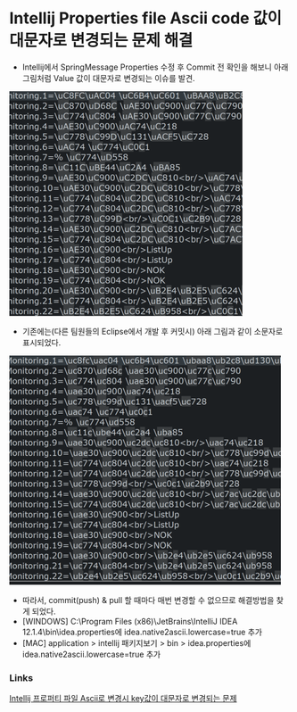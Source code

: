 # Intellij Properties file Ascii code 값이 대문자로 변경되는 문제 해결

- Intellij에서 SpringMessage Properties 수정 후 Commit 전 확인을 해보니 아래 그림처럼 Value 값이 대문자로 변경되는 이슈를 발견. 

![ASCII_lowercase](/images/asciiUppercase.PNG)

- 기존에는(다른 팀원들의 Eclipse에서 개발 후 커밋시) 아래 그림과 같이 소문자로 표시되었다.

![ASCII_Uppercase](/images/asciiLowercase.PNG)

- 따라서, commit(push) & pull 할 때마다 매번 변경할 수 없으므로 해결방법을 찾게 되었다.
- [WINDOWS] C:\Program Files (x86)\JetBrains\IntelliJ IDEA 12.1.4\bin\idea.properties에 idea.native2ascii.lowercase=true 추가
- [MAC] application > intellij 패키지보기 > bin > idea.properties에 idea.native2ascii.lowercase=true 추가 

### Links
[Intellij 프로퍼티 파일 Ascii로 변경시 key값이 대문자로 변경되는 문제](http://hnsnmn.blogspot.kr/2014/02/intellij-ascii-key.html)
